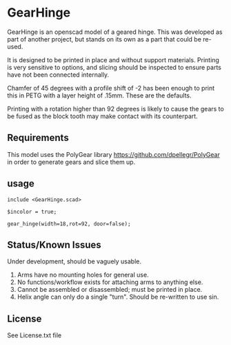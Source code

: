 # GearHinge

GearHinge is an openscad model of a geared hinge. This was developed as part 
of another project, but stands on its own as a part that could be re-used.

It is designed to be printed in place and without support materials. 
Printing is very sensitive to options, and slicing should be inspected to
ensure parts have not been connected internally.

Chamfer of 45 degrees with a profile shift of -2 has been enough to 
print this in PETG with a layer height of .15mm. These are the defaults.

Printing with a rotation higher than 92 degrees is likely to cause the
gears to be fused as the block tooth may make contact with its counterpart.

## Requirements

This model uses the PolyGear library https://github.com/dpellegr/PolyGear
in order to generate gears and slice them up.

## usage

```openscad
include <GearHinge.scad>

$incolor = true;

gear_hinge(width=18,rot=92, door=false);
```

## Status/Known Issues

Under development, should be vaguely usable.

1. Arms have no mounting holes for general use.
2. No functions/workflow exists for attaching arms to anything else.
4. Cannot be assembled or disassembled; must be printed in place.
5. Helix angle can only do a single "turn". Should be re-written to use sin.

## License

See License.txt file
